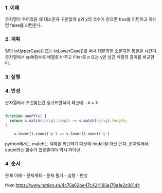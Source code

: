 ### 1. 이해

문자열이 주어졌을 떄 대소문자 구분없이 p와 y의 갯수가 같으면
true를 리턴하고 아니면 false를 리턴한다. 

### 2. 계획

일단 toUpperCase() 또는 toLowerCase()를 써서 대문자든 소문자든 통일을 시킨다.
문자열에서 split함수로 배열로 바꾸고 filter로 p 또는 y만 남긴 배열의 길이를 비교한다.


### 3. 실행


### 4. 반성

문자열에서 조건찾는건 정규표현식이 최곤데...ㅎㅅㅎ

```javascript

function numPY(s) {
  return s.match(/p/ig).length == s.match(/y/ig).length;
}

```
```python
    s.lower().count('p') == s.lower().count('y')
```
python에서는 match는 객체를 리턴하기 때문에 findall을 대신 쓴다.
문자열에서 count라는 함수가 있을줄이야 역시 파이썬


### 4. 순서

문제 이해 - 문제계획 - 문제 풀기 - 실행 - 반성


from https://www.notion.so/4c76a62be47c424186e178e1e2c081d4

